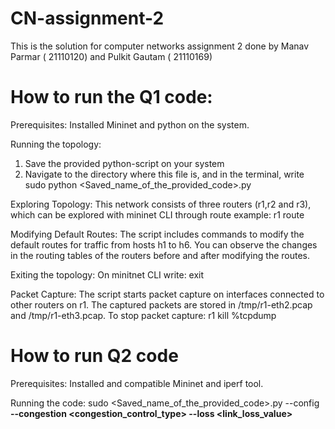 # CN-assignment-2
This is the solution for computer networks assignment 2 done by Manav Parmar ( 21110120) and Pulkit Gautam ( 21110169)

# How to run the Q1 code:

Prerequisites:
Installed Mininet and python on the system.

Running the topology:
1. Save the provided python-script on your system
2. Navigate to the directory where this file is, and in the terminal, write 
sudo python <Saved_name_of_the_provided_code>.py

Exploring Topology:
This network consists of three routers (r1,r2 and r3), which can be explored with mininet CLI through
<name of the router > route
example: r1 route

Modifying Default Routes:
The script includes commands to modify the default routes for traffic from hosts h1 to h6. You can observe the changes in the routing tables of the routers before and after modifying the routes.

Exiting the topology:
On minitnet CLI write: 
exit

Packet Capture:
The script starts packet capture on interfaces connected to other routers on r1. The captured packets are stored in /tmp/r1-eth2.pcap and /tmp/r1-eth3.pcap. To stop packet capture:
r1 kill %tcpdump


# How to run Q2 code

Prerequisites:
Installed and compatible Mininet and iperf tool.

Running the code:
sudo <Saved_name_of_the_provided_code>.py --config <b or c> --congestion <congestion_control_type> --loss <link_loss_value>
















